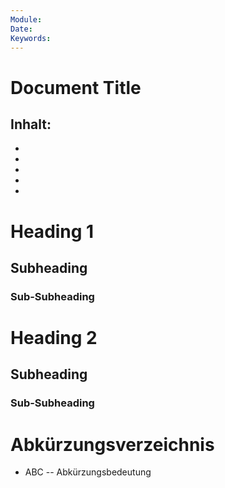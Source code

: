 ```yaml
---
Module:		
Date:		
Keywords:	
---
```


Document Title
==============

Inhalt:
- 
- 
- 
- 
- 
- 

# Heading 1

## Subheading

### Sub-Subheading

# Heading 2

## Subheading

### Sub-Subheading

# Abkürzungsverzeichnis
- ABC       --      Abkürzungsbedeutung
